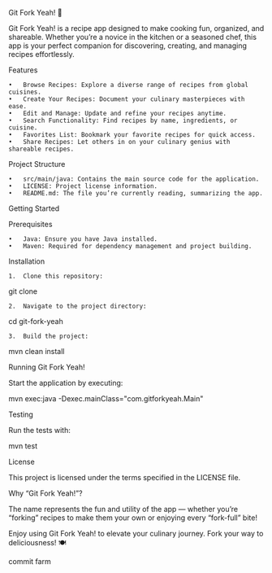 Git Fork Yeah! 🍴

Git Fork Yeah! is a recipe app designed to make cooking fun, organized, and shareable. Whether you’re a novice in the kitchen or a seasoned chef, this app is your perfect companion for discovering, creating, and managing recipes effortlessly.

Features

	•	Browse Recipes: Explore a diverse range of recipes from global cuisines.
	•	Create Your Recipes: Document your culinary masterpieces with ease.
	•	Edit and Manage: Update and refine your recipes anytime.
	•	Search Functionality: Find recipes by name, ingredients, or cuisine.
	•	Favorites List: Bookmark your favorite recipes for quick access.
	•	Share Recipes: Let others in on your culinary genius with shareable recipes.

Project Structure

	•	src/main/java: Contains the main source code for the application.
	•	LICENSE: Project license information.
	•	README.md: The file you’re currently reading, summarizing the app.

Getting Started

Prerequisites

	•	Java: Ensure you have Java installed.
	•	Maven: Required for dependency management and project building.

Installation

	1.	Clone this repository:

git clone <repository-url>


	2.	Navigate to the project directory:

cd git-fork-yeah


	3.	Build the project:

mvn clean install

Running Git Fork Yeah!

Start the application by executing:

mvn exec:java -Dexec.mainClass="com.gitforkyeah.Main"

Testing

Run the tests with:

mvn test

License

This project is licensed under the terms specified in the LICENSE file.

Why “Git Fork Yeah!”?

The name represents the fun and utility of the app — whether you’re “forking” recipes to make them your own or enjoying every “fork-full” bite!

Enjoy using Git Fork Yeah! to elevate your culinary journey. Fork your way to deliciousness! 🍽️

commit farm